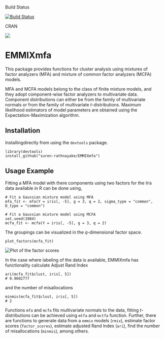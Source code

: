 Build Status

[![Build Status](https://travis-ci.org/suren-rathnayake/EMMIXmfa.svg?branch=master)](https://travis-ci.org/suren-rathnayake/EMMIXmfa)


CRAN

![](https://cranlogs.r-pkg.org/badges/grand-total/EMMIXmfa)

# EMMIXmfa

This package provides functions for cluster analysis using
mixtures of factor analyzers (MFA) and mixture of common factor
analyzers (MCFA) models. 

MFA and MCFA models belong to the class of finite mixture models,
and they adopt component-wise factor analyzers to multivariate data. 
Component distributions can either be from the family of multivariate normals
or from the family of multivariate _t_-distributions.
Maximum likelihood estimators of model parameters are obtained using 
the Expectation-Maximization algorithm.  

## Installation

Installingdirectly from using the `devtools` package.

```
library(devtools)
install_github("suren-rathnayake/EMMIXmfa")
```

## Usage Example

Fitting a MFA model with there components using two factors for the Iris data available in
R can be done using,  
```
# Fit a Gaussian mixture model using MFA
mfa_fit <- mfa(Y = iris[, -5], g = 3, q = 2, sigma_type = "common", D_type = "common")

# Fit a Gaussian mixture model using MCFA
set.seed(1984)
mcfa_fit <- mcfa(Y = iris[, -5], g = 3, q = 2)
```

The groupings can be visualized in the _q_-dimensional factor space.
```
plot_factors(mcfa_fit)
```
![Plot of the factor scores](https://raw.githubusercontent.com/suren-rathnayake/misc/master/iris_mcfa_q2.png)

In the case where labeling of the data is available, EMMIXmfa has functionality calculate Adjust Rand Index
```
ari(mcfa_fit$clust, iris[, 5])
# 0.9602777
```
and the number of misallocations
```
minmis(mcfa_fit$clust, iris[, 5])
# 2
```

Functions `mfa` and `mcfa` fits multivariate normals to the data, fitting _t_-distributions can be achieved
using `mtfa` and `mctfa` function. Further, there are functions to generate data from a `emmix`
models (`rmix`), estimate factor scores (`factor_scores`), estimate adjusted Rand Index (`ari`),
find the number of misallocations (`minmis`), among others.
